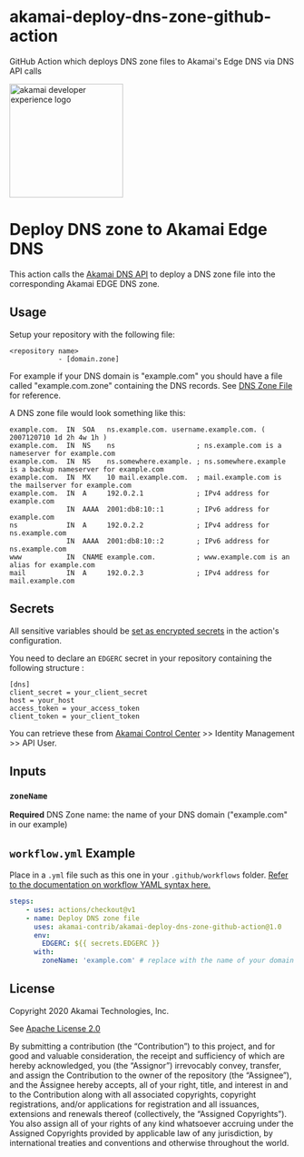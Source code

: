 # akamai-deploy-dns-zone-github-action
GitHub Action which deploys DNS zone files to Akamai's Edge DNS via DNS API calls

<img src="https://developer.akamai.com/assets/img/developer-experience-logo.png" alt="akamai developer experience logo" width="200"/>

# Deploy DNS zone to Akamai Edge DNS   

This action calls the [Akamai DNS API](https://developer.akamai.com/api/cloud_security/edge_dns_zone_management/v2.html) to deploy a DNS zone file into the corresponding Akamai EDGE DNS zone.

## Usage

Setup your repository with the following file:
```
<repository name>
            - [domain.zone]
```

For example if your DNS domain is "example.com" you should have a file called "example.com.zone" containing the DNS records. See [DNS Zone File](https://en.wikipedia.org/wiki/Zone_file) for reference.

A DNS zone file would look something like this:
```
example.com.  IN  SOA   ns.example.com. username.example.com. ( 2007120710 1d 2h 4w 1h )
example.com.  IN  NS    ns                    ; ns.example.com is a nameserver for example.com
example.com.  IN  NS    ns.somewhere.example. ; ns.somewhere.example is a backup nameserver for example.com
example.com.  IN  MX    10 mail.example.com.  ; mail.example.com is the mailserver for example.com
example.com.  IN  A     192.0.2.1             ; IPv4 address for example.com
              IN  AAAA  2001:db8:10::1        ; IPv6 address for example.com
ns            IN  A     192.0.2.2             ; IPv4 address for ns.example.com
              IN  AAAA  2001:db8:10::2        ; IPv6 address for ns.example.com
www           IN  CNAME example.com.          ; www.example.com is an alias for example.com
mail          IN  A     192.0.2.3             ; IPv4 address for mail.example.com
```

## Secrets

All sensitive variables should be [set as encrypted secrets](https://help.github.com/en/articles/virtual-environments-for-github-actions#creating-and-using-secrets-encrypted-variables) in the action's configuration.

You need to declare an `EDGERC` secret in your repository containing the following structure :
```
[dns]
client_secret = your_client_secret
host = your_host
access_token = your_access_token
client_token = your_client_token
```

You can retrieve these from [Akamai Control Center](https://control.akamai.com/) >> Identity Management >> API User.

## Inputs

### `zoneName`
**Required**
DNS Zone name: the name of your DNS domain ("example.com" in our example)

## `workflow.yml` Example

Place in a `.yml` file such as this one in your `.github/workflows` folder. [Refer to the documentation on workflow YAML syntax here.](https://help.github.com/en/articles/workflow-syntax-for-github-actions)

```yaml
steps:
    - uses: actions/checkout@v1
    - name: Deploy DNS zone file
      uses: akamai-contrib/akamai-deploy-dns-zone-github-action@1.0
      env:
        EDGERC: ${{ secrets.EDGERC }}
      with:
        zoneName: 'example.com' # replace with the name of your domain
```

## License

Copyright 2020 Akamai Technologies, Inc.

See [Apache License 2.0](LICENSE)

By submitting a contribution (the “Contribution”) to this project, and for good and valuable consideration, the receipt and sufficiency of which are hereby acknowledged, you (the “Assignor”) irrevocably convey, transfer, and assign the Contribution to the owner of the repository (the “Assignee”), and the Assignee hereby accepts, all of your right, title, and interest in and to the Contribution along with all associated copyrights, copyright registrations, and/or applications for registration and all issuances, extensions and renewals thereof (collectively, the “Assigned Copyrights”). You also assign all of your rights of any kind whatsoever accruing under the Assigned Copyrights provided by applicable law of any jurisdiction, by international treaties and conventions and otherwise throughout the world.